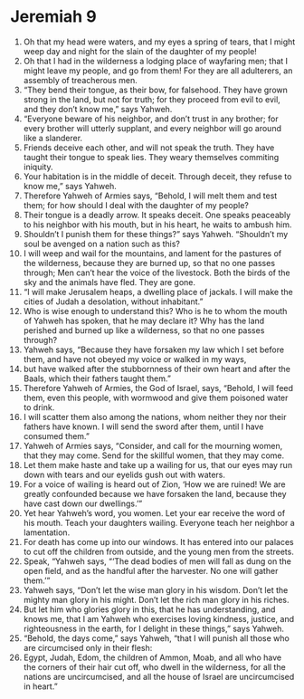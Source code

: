 ﻿
# Jeremiah 9
1. Oh that my head were waters, and my eyes a spring of tears, that I might weep day and night for the slain of the daughter of my people! 
2. Oh that I had in the wilderness a lodging place of wayfaring men; that I might leave my people, and go from them! For they are all adulterers, an assembly of treacherous men. 
3. “They bend their tongue, as their bow, for falsehood. They have grown strong in the land, but not for truth; for they proceed from evil to evil, and they don’t know me,” says Yahweh. 
4. “Everyone beware of his neighbor, and don’t trust in any brother; for every brother will utterly supplant, and every neighbor will go around like a slanderer. 
5. Friends deceive each other, and will not speak the truth. They have taught their tongue to speak lies. They weary themselves commiting iniquity. 
6. Your habitation is in the middle of deceit. Through deceit, they refuse to know me,” says Yahweh. 
7. Therefore Yahweh of Armies says, “Behold, I will melt them and test them; for how should I deal with the daughter of my people? 
8. Their tongue is a deadly arrow. It speaks deceit. One speaks peaceably to his neighbor with his mouth, but in his heart, he waits to ambush him. 
9. Shouldn’t I punish them for these things?” says Yahweh. “Shouldn’t my soul be avenged on a nation such as this? 
10. I will weep and wail for the mountains, and lament for the pastures of the wilderness, because they are burned up, so that no one passes through; Men can’t hear the voice of the livestock. Both the birds of the sky and the animals have fled. They are gone. 
11. “I will make Jerusalem heaps, a dwelling place of jackals. I will make the cities of Judah a desolation, without inhabitant.” 
12. Who is wise enough to understand this? Who is he to whom the mouth of Yahweh has spoken, that he may declare it? Why has the land perished and burned up like a wilderness, so that no one passes through? 
13. Yahweh says, “Because they have forsaken my law which I set before them, and have not obeyed my voice or walked in my ways, 
14. but have walked after the stubbornness of their own heart and after the Baals, which their fathers taught them.” 
15. Therefore Yahweh of Armies, the God of Israel, says, “Behold, I will feed them, even this people, with wormwood and give them poisoned water to drink. 
16. I will scatter them also among the nations, whom neither they nor their fathers have known. I will send the sword after them, until I have consumed them.” 
17. Yahweh of Armies says, “Consider, and call for the mourning women, that they may come. Send for the skillful women, that they may come. 
18. Let them make haste and take up a wailing for us, that our eyes may run down with tears and our eyelids gush out with waters. 
19. For a voice of wailing is heard out of Zion, ‘How we are ruined! We are greatly confounded because we have forsaken the land, because they have cast down our dwellings.’” 
20. Yet hear Yahweh’s word, you women. Let your ear receive the word of his mouth. Teach your daughters wailing. Everyone teach her neighbor a lamentation. 
21. For death has come up into our windows. It has entered into our palaces to cut off the children from outside, and the young men from the streets. 
22. Speak, “Yahweh says, “‘The dead bodies of men will fall as dung on the open field, and as the handful after the harvester. No one will gather them.’” 
23. Yahweh says, “Don’t let the wise man glory in his wisdom. Don’t let the mighty man glory in his might. Don’t let the rich man glory in his riches. 
24. But let him who glories glory in this, that he has understanding, and knows me, that I am Yahweh who exercises loving kindness, justice, and righteousness in the earth, for I delight in these things,” says Yahweh. 
25. “Behold, the days come,” says Yahweh, “that I will punish all those who are circumcised only in their flesh: 
26. Egypt, Judah, Edom, the children of Ammon, Moab, and all who have the corners of their hair cut off, who dwell in the wilderness, for all the nations are uncircumcised, and all the house of Israel are uncircumcised in heart.” 
